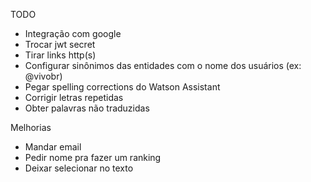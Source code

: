TODO

- Integração com google
- Trocar jwt secret
- Tirar links http(s)
- Configurar sinônimos das entidades com o nome dos usuários (ex: @vivobr)
- Pegar spelling corrections do Watson Assistant
- Corrigir letras repetidas
- Obter palavras não traduzidas



Melhorias

- Mandar email
- Pedir nome pra fazer um ranking
- Deixar selecionar no texto
